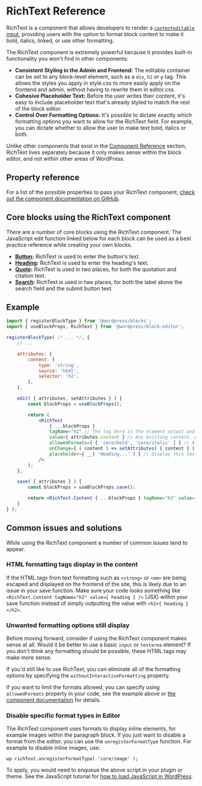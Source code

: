 # RichText Reference

RichText is a component that allows developers to render a [`contenteditable` input](https://developer.mozilla.org/en-US/docs/Web/Guide/HTML/Editable_content), providing users with the option to format block content to make it bold, italics, linked, or use other formatting.

The RichText component is extremely powerful because it provides built-in functionality you won't find in other components:

-   **Consistent Styling in the Admin and Frontend:** The editable container can be set to any block-level element, such as a `div`, `h2` or `p` tag. This allows the styles you apply in style.css to more easily apply on the frontend and admin, without having to rewrite them in editor.css.
-   **Cohesive Placeholder Text:** Before the user writes their content, it's easy to include placeholder text that's already styled to match the rest of the block editor.
-   **Control Over Formatting Options:** It's possible to dictate exactly which formatting options you want to allow for the RichText field. For example, you can dictate whether to allow the user to make text bold, italics or both.

Unlike other components that exist in the [Component Reference](/packages/components/README.md) section, RichText lives separately because it only makes sense within the block editor, and not within other areas of WordPress.

## Property reference

For a list of the possible properties to pass your RichText component, [check out the component documentation on GitHub](https://github.com/WordPress/gutenberg/blob/HEAD/packages/block-editor/src/components/rich-text/README.md).

## Core blocks using the RichText component

There are a number of core blocks using the RichText component. The JavaScript edit function linked below for each block can be used as a best practice reference while creating your own blocks.

-   **[Button](https://github.com/WordPress/gutenberg/blob/HEAD/packages/block-library/src/button/edit.js):** RichText is used to enter the button's text.
-   **[Heading](https://github.com/WordPress/gutenberg/blob/HEAD/packages/block-library/src/heading/edit.js):** RichText is used to enter the heading's text.
-   **[Quote](https://github.com/WordPress/gutenberg/blob/HEAD/packages/block-library/src/quote/edit.js):** RichText is used in two places, for both the quotation and citation text.
-   **[Search](https://github.com/WordPress/gutenberg/blob/HEAD/packages/block-library/src/search/edit.js):** RichText is used in two places, for both the label above the search field and the submit button text.

## Example



```jsx
import { registerBlockType } from '@wordpress/blocks';
import { useBlockProps, RichText } from '@wordpress/block-editor';

registerBlockType( /* ... */, {
	// ...

	attributes: {
		content: {
			type: 'string',
			source: 'html',
			selector: 'h2',
		},
	},

	edit( { attributes, setAttributes } ) {
		const blockProps = useBlockProps();

		return (
			<RichText
				{ ...blockProps }
				tagName="h2" // The tag here is the element output and editable in the admin
				value={ attributes.content } // Any existing content, either from the database or an attribute default
				allowedFormats={ [ 'core/bold', 'core/italic' ] } // Allow the content to be made bold or italic, but do not allow other formatting options
				onChange={ ( content ) => setAttributes( { content } ) } // Store updated content as a block attribute
				placeholder={ __( 'Heading...' ) } // Display this text before any content has been added by the user
			/>
		);
	},

	save( { attributes } ) {
		const blockProps = useBlockProps.save();

		return <RichText.Content { ...blockProps } tagName="h2" value={ attributes.content } />; // Saves <h2>Content added in the editor...</h2> to the database for frontend display
	}
} );
```

## Common issues and solutions

While using the RichText component a number of common issues tend to appear.

### HTML formatting tags display in the content

If the HTML tags from text formatting such as `<strong>` or `<em>` are being escaped and displayed on the frontend of the site, this is likely due to an issue in your save function. Make sure your code looks something like `<RichText.Content tagName="h2" value={ heading } />` (JSX) within your save function instead of simply outputting the value with `<h2>{ heading }</h2>`.

### Unwanted formatting options still display

Before moving forward, consider if using the RichText component makes sense at all. Would it be better to use a basic `input` or `textarea` element? If you don't think any formatting should be possible, these HTML tags may make more sense.

If you'd still like to use RichText, you can eliminate all of the formatting options by specifying the `withoutInteractiveFormatting` property.

If you want to limit the formats allowed, you can specify using `allowedFormats` property in your code, see the example above or [the component documentation](https://github.com/WordPress/gutenberg/blob/HEAD/packages/block-editor/src/components/rich-text/README.md#allowedformats-array) for details.

### Disable specific format types in Editor

The RichText component uses formats to display inline elements, for example images within the paragraph block. If you just want to disable a format from the editor, you can use the `unregisterFormatType` function. For example to disable inline images, use:

```
wp.richText.unregisterFormatType( 'core/image' );
```

To apply, you would need to enqueue the above script in your plugin or theme. See the JavaScript tutorial for [how to load JavaScript in WordPress](https://developer.wordpress.org/block-editor/how-to-guides/javascript/loading-javascript/).
